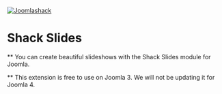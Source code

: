 [![Joomlashack](https://www.joomlashack.com/images/logo_circle_small.png)](https://www.joomlashack.com)

Shack Slides
=============

** You can create beautiful slideshows with the Shack Slides module for Joomla.

** This extension is free to use on Joomla 3. We will not be updating it for Joomla 4.
